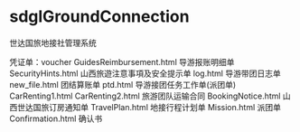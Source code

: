 # sdglGroundConnection
世达国旅地接社管理系统


凭证单：voucher
GuidesReimbursement.html  导游报账明细单
SecurityHints.html        山西旅遊注意事項及安全提示单
log.html		  导游带团日志单
new_file.html		  团结算账单
ptd.html		  导游接团任务工作单(派团单)
CarRenting1.html CarRenting2.html 旅游团队运输合同
BookingNotice.html        山西世达国旅订房通知单
TravelPlan.html		  地接行程计划单
Mission.html		  派团单
Confirmation.html	  确认书
